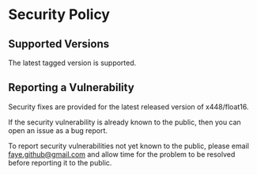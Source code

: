 # Security Policy

## Supported Versions

The latest tagged version is supported.

## Reporting a Vulnerability

Security fixes are provided for the latest released version of x448/float16.

If the security vulnerability is already known to the public, then you can open an issue as a bug report.

To report security vulnerabilities not yet known to the public, please email faye.github@gmail.com and allow time for the problem to be resolved before reporting it to the public.

